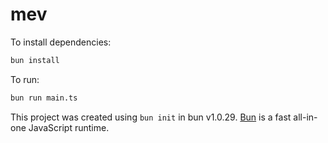 # mev

To install dependencies:

```bash
bun install
```

To run:

```bash
bun run main.ts
```

This project was created using `bun init` in bun v1.0.29. [Bun](https://bun.sh) is a fast all-in-one JavaScript runtime.
